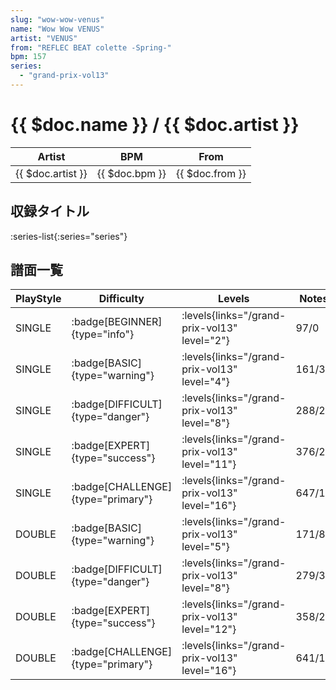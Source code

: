```yaml
---
slug: "wow-wow-venus"
name: "Wow Wow VENUS"
artist: "VENUS"
from: "REFLEC BEAT colette -Spring-"
bpm: 157
series:
  - "grand-prix-vol13"
---
```


# {{ $doc.name }} / {{ $doc.artist }}

|Artist|BPM|From|
|------|---|----|
|{{ $doc.artist }}|{{ $doc.bpm }}|{{ $doc.from }}|

## 収録タイトル

:series-list{:series="series"}

## 譜面一覧

|PlayStyle|Difficulty|Levels|Notes|Movie|
|---------|----------|------|-----|-----|
|SINGLE| :badge[BEGINNER]{type="info"}| :levels{links="/grand-prix-vol13" level="2"}|97/0||
|SINGLE| :badge[BASIC]{type="warning"}| :levels{links="/grand-prix-vol13" level="4"}|161/39||
|SINGLE| :badge[DIFFICULT]{type="danger"}| :levels{links="/grand-prix-vol13" level="8"}|288/24||
|SINGLE| :badge[EXPERT]{type="success"}| :levels{links="/grand-prix-vol13" level="11"}|376/25||
|SINGLE| :badge[CHALLENGE]{type="primary"}| :levels{links="/grand-prix-vol13" level="16"}|647/12||
|DOUBLE| :badge[BASIC]{type="warning"}| :levels{links="/grand-prix-vol13" level="5"}|171/8||
|DOUBLE| :badge[DIFFICULT]{type="danger"}| :levels{links="/grand-prix-vol13" level="8"}|279/34||
|DOUBLE| :badge[EXPERT]{type="success"}| :levels{links="/grand-prix-vol13" level="12"}|358/20||
|DOUBLE| :badge[CHALLENGE]{type="primary"}| :levels{links="/grand-prix-vol13" level="16"}|641/18||
